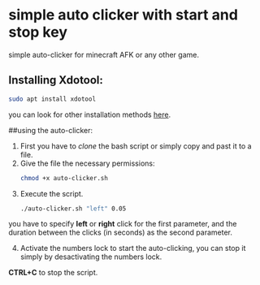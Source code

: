 # simple auto clicker with start and stop key
simple auto-clicker for minecraft AFK or any other game.

## Installing Xdotool:

```bash
sudo apt install xdotool
```

you can look for other installation methods [here](https://github.com/jordansissel/xdotool#installation=).

##using the auto-clicker:

1. First you have to _clone_ the bash script or simply copy and past it to a file.
2. Give the file the necessary permissions:
    ```bash
    chmod +x auto-clicker.sh
    ```
3. Execute the script.
    ```bash
    ./auto-clicker.sh "left" 0.05
    ```
  you have to specify **left** or **right** click for the first parameter, and the duration between the clicks (in seconds) as the second parameter.
  
4. Activate the numbers lock to start the auto-clicking, you can stop it simply by desactivating the numbers lock.

**CTRL+C** to stop the script.
